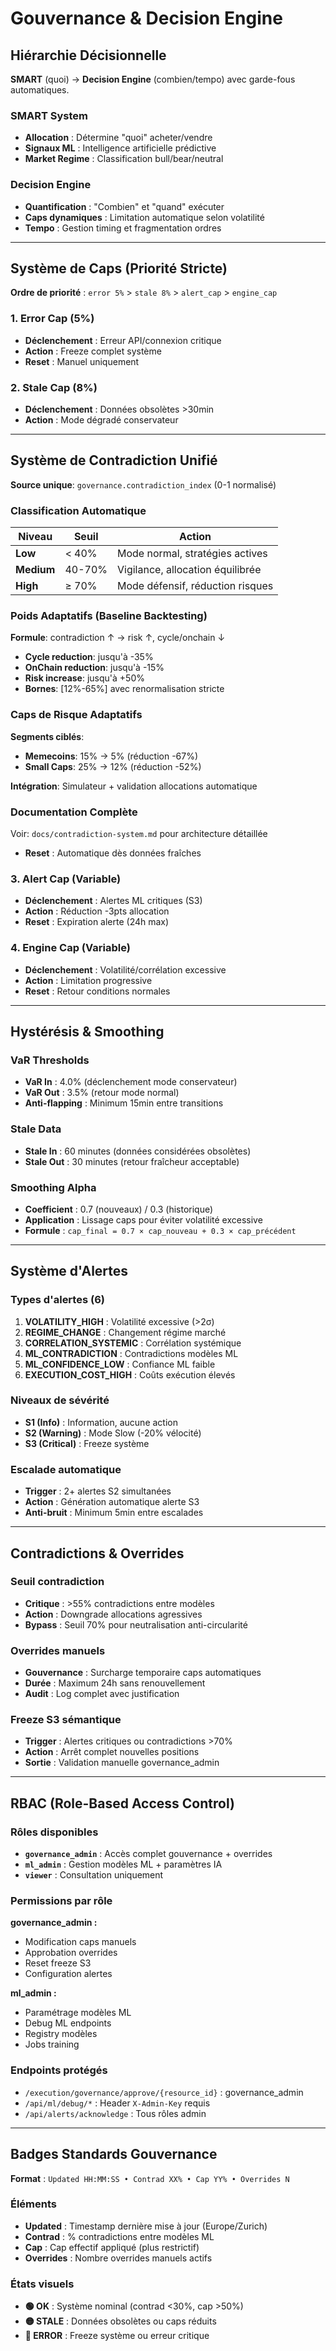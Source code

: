 # Gouvernance & Decision Engine

## Hiérarchie Décisionnelle

**SMART** (quoi) → **Decision Engine** (combien/tempo) avec garde-fous automatiques.

### SMART System
- **Allocation** : Détermine "quoi" acheter/vendre
- **Signaux ML** : Intelligence artificielle prédictive
- **Market Regime** : Classification bull/bear/neutral

### Decision Engine
- **Quantification** : "Combien" et "quand" exécuter
- **Caps dynamiques** : Limitation automatique selon volatilité
- **Tempo** : Gestion timing et fragmentation ordres

---

## Système de Caps (Priorité Stricte)

**Ordre de priorité** : `error 5%` > `stale 8%` > `alert_cap` > `engine_cap`

### 1. Error Cap (5%)
- **Déclenchement** : Erreur API/connexion critique
- **Action** : Freeze complet système
- **Reset** : Manuel uniquement

### 2. Stale Cap (8%)
- **Déclenchement** : Données obsolètes >30min
- **Action** : Mode dégradé conservateur

---

## Système de Contradiction Unifié

**Source unique**: `governance.contradiction_index` (0-1 normalisé)

### Classification Automatique

| Niveau | Seuil | Action |
|--------|-------|--------|
| **Low** | < 40% | Mode normal, stratégies actives |
| **Medium** | 40-70% | Vigilance, allocation équilibrée |
| **High** | ≥ 70% | Mode défensif, réduction risques |

### Poids Adaptatifs (Baseline Backtesting)

**Formule**: contradiction ↑ → risk ↑, cycle/onchain ↓

- **Cycle reduction**: jusqu'à -35%
- **OnChain reduction**: jusqu'à -15%
- **Risk increase**: jusqu'à +50%
- **Bornes**: [12%-65%] avec renormalisation stricte

### Caps de Risque Adaptatifs

**Segments ciblés**:
- **Memecoins**: 15% → 5% (réduction -67%)
- **Small Caps**: 25% → 12% (réduction -52%)

**Intégration**: Simulateur + validation allocations automatique

### Documentation Complète

Voir: `docs/contradiction-system.md` pour architecture détaillée
- **Reset** : Automatique dès données fraîches

### 3. Alert Cap (Variable)
- **Déclenchement** : Alertes ML critiques (S3)
- **Action** : Réduction -3pts allocation
- **Reset** : Expiration alerte (24h max)

### 4. Engine Cap (Variable)
- **Déclenchement** : Volatilité/corrélation excessive
- **Action** : Limitation progressive
- **Reset** : Retour conditions normales

---

## Hystérésis & Smoothing

### VaR Thresholds
- **VaR In** : 4.0% (déclenchement mode conservateur)
- **VaR Out** : 3.5% (retour mode normal)
- **Anti-flapping** : Minimum 15min entre transitions

### Stale Data
- **Stale In** : 60 minutes (données considérées obsolètes)
- **Stale Out** : 30 minutes (retour fraîcheur acceptable)

### Smoothing Alpha
- **Coefficient** : 0.7 (nouveaux) / 0.3 (historique)
- **Application** : Lissage caps pour éviter volatilité excessive
- **Formule** : `cap_final = 0.7 × cap_nouveau + 0.3 × cap_précédent`

---

## Système d'Alertes

### Types d'alertes (6)
1. **VOLATILITY_HIGH** : Volatilité excessive (>2σ)
2. **REGIME_CHANGE** : Changement régime marché
3. **CORRELATION_SYSTEMIC** : Corrélation systémique
4. **ML_CONTRADICTION** : Contradictions modèles ML
5. **ML_CONFIDENCE_LOW** : Confiance ML faible
6. **EXECUTION_COST_HIGH** : Coûts exécution élevés

### Niveaux de sévérité
- **S1 (Info)** : Information, aucune action
- **S2 (Warning)** : Mode Slow (-20% vélocité)
- **S3 (Critical)** : Freeze système

### Escalade automatique
- **Trigger** : 2+ alertes S2 simultanées
- **Action** : Génération automatique alerte S3
- **Anti-bruit** : Minimum 5min entre escalades

---

## Contradictions & Overrides

### Seuil contradiction
- **Critique** : >55% contradictions entre modèles
- **Action** : Downgrade allocations agressives
- **Bypass** : Seuil 70% pour neutralisation anti-circularité

### Overrides manuels
- **Gouvernance** : Surcharge temporaire caps automatiques
- **Durée** : Maximum 24h sans renouvellement
- **Audit** : Log complet avec justification

### Freeze S3 sémantique
- **Trigger** : Alertes critiques ou contradictions >70%
- **Action** : Arrêt complet nouvelles positions
- **Sortie** : Validation manuelle governance_admin

---

## RBAC (Role-Based Access Control)

### Rôles disponibles
- **`governance_admin`** : Accès complet gouvernance + overrides
- **`ml_admin`** : Gestion modèles ML + paramètres IA
- **`viewer`** : Consultation uniquement

### Permissions par rôle

**governance_admin :**
- Modification caps manuels
- Approbation overrides
- Reset freeze S3
- Configuration alertes

**ml_admin :**
- Paramétrage modèles ML
- Debug ML endpoints
- Registry modèles
- Jobs training

### Endpoints protégés
- `/execution/governance/approve/{resource_id}` : governance_admin
- `/api/ml/debug/*` : Header `X-Admin-Key` requis
- `/api/alerts/acknowledge` : Tous rôles admin

---

## Badges Standards Gouvernance

**Format** : `Updated HH:MM:SS • Contrad XX% • Cap YY% • Overrides N`

### Éléments
- **Updated** : Timestamp dernière mise à jour (Europe/Zurich)
- **Contrad** : % contradictions entre modèles ML
- **Cap** : Cap effectif appliqué (plus restrictif)
- **Overrides** : Nombre overrides manuels actifs

### États visuels
- **🟢 OK** : Système nominal (contrad <30%, cap >50%)
- **🟡 STALE** : Données obsolètes ou caps réduits
- **🔴 ERROR** : Freeze système ou erreur critique